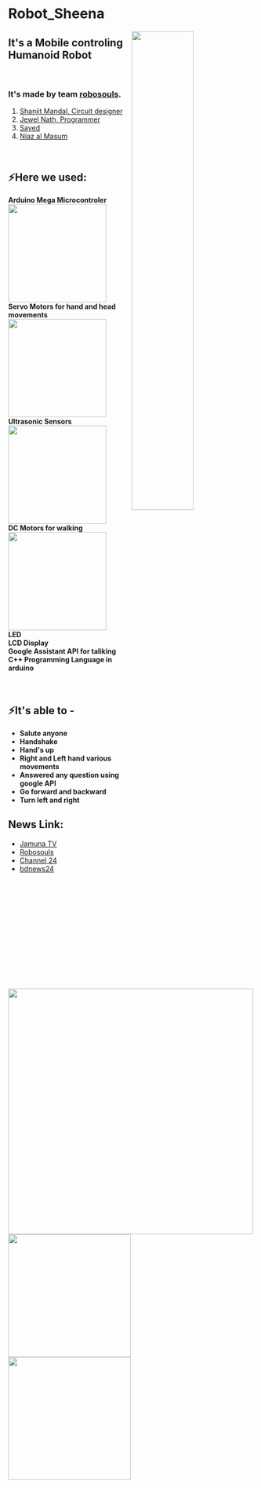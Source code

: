 # Robot_Sheena

<!--lint ignore double-link-->
<img src="pic/robothand.gif" align="right" width="50%" />

## **It's a Mobile controling Humanoid Robot**
<br />

### It's made by team [robosouls](https://www.facebook.com/robosouls).
1. [Shanjit Mandal, Circuit designer](https://www.facebook.com/shanjit.mondol.50)
2. [Jewel Nath, Programmer](https://www.facebook.com/dev.jewel.5/)
3. [Sayed](https://www.facebook.com/Sayedur0077)
4. [Niaz al Masum](https://www.facebook.com/niazal.masum)

<br />

## ⚡Here we used:

**Arduino Mega Microcontroler** 
<img  width="200" src="pic/arduino.png" />
<br/>
**Servo Motors for hand and head movements**
<img  width="200" src="pic/servo.jpg" />
<br/>
**Ultrasonic Sensors**
<img  width="200" src="pic/ultrasonic.jpg" />
<br/>
**DC Motors for walking**
<img  width="200" src="pic/dcmotor.jpg" />
<br/>
**LED**
<br/>
**LCD Display**
<br/>
**Google Assistant API for taliking**
<br/>
**C++ Programming Language in arduino**
<br/>
<br/>
<br/>

## ⚡It's able to - 
* **Salute anyone**
* **Handshake** 
* **Hand's up**
* **Right and Left hand various movements**
* **Answered any question using google API**
* **Go forward and backward**
* **Turn left and right**

## News Link:
* [Jamuna TV](https://www.youtube.com/watch?v=WyegetkAb0M)
* [Robosouls](https://fb.watch/4UbvpyVrjy/)
* [Channel 24](https://fb.watch/4UbxxDa6IR/)
* [bdnews24](https://fb.watch/4UbDYTbKmy/)

<br />
<br/>
<img align="left" width="500" src="pic/all.JPG" />

<img align="left" width="250" src="pic/me.jpg" />

<img align="left" width="250" src="pic/sleep.JPG" />
<br/>
<br/>
